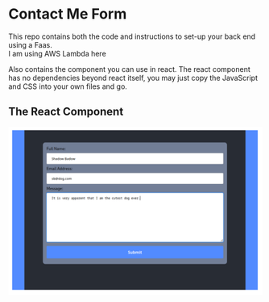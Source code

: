 # Contact Me Form

This repo contains both the code and instructions to set-up your back end using a Faas.  
I am using AWS Lambda here    

Also contains the component you can use in react.  The react component has no dependencies beyond react itself, you may just copy the JavaScript and CSS into your own files and go.

## The React Component
![Component](React-Component/Component.png)
